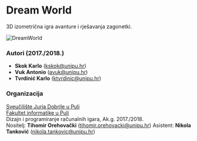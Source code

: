# Dream World
3D izometrična igra avanture i rješavanja zagonetki.


![DreamWorld](https://raw.githubusercontent.com/karlozap/PuzzleGame/master/Images/GamePlay.png)

### Autori (2017./2018.)
- **Skok Karlo** (kskok@unipu.hr)
- **Vuk Antonio** (avuk@unipu.hr)
- **Tvrdinić Karlo** (ktvrdinic@unipu.hr)

### Organizacija
[Sveučilište Jurja Dobrile u Puli](http://www.unipu.hr/)   
[Fakultet informatike u Puli](https://fipu.unipu.hr/)  
Dizajn i programiranje računalnih igara, Ak.g. 2017./2018.  
Nositelj: **Tihomir Orehovački** (tihomir.orehovacki@unipu.hr)
Asistent: **Nikola Tanković** (nikola.tankovic@unipu.hr)

